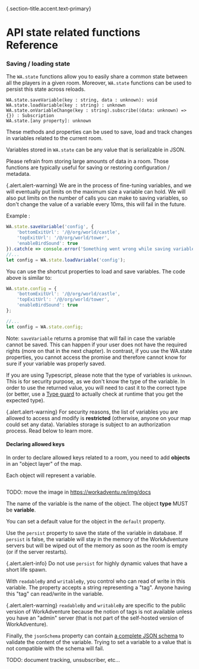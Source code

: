 {.section-title.accent.text-primary}
# API state related functions Reference

### Saving / loading state

The `WA.state` functions allow you to easily share a common state between all the players in a given room.
Moreover, `WA.state` functions can be used to persist this state across reloads.

```
WA.state.saveVariable(key : string, data : unknown): void
WA.state.loadVariable(key : string) : unknown
WA.state.onVariableChange(key : string).subscribe((data: unknown) => {}) : Subscription
WA.state.[any property]: unknown
```

These methods and properties can be used to save, load and track changes in variables related to the current room.

Variables stored in `WA.state` can be any value that is serializable in JSON.

Please refrain from storing large amounts of data in a room. Those functions are typically useful for saving or restoring
configuration / metadata.

{.alert.alert-warning}
We are in the process of fine-tuning variables, and we will eventually put limits on the maximum size a variable can hold. We will also put limits on the number of calls you can make to saving variables, so don't change the value of a variable every 10ms, this will fail in the future.


Example :
```javascript
WA.state.saveVariable('config', {
    'bottomExitUrl': '/@/org/world/castle',
    'topExitUrl': '/@/org/world/tower',
    'enableBirdSound': true
}).catch(e => console.error('Something went wrong while saving variable', e));
//...
let config = WA.state.loadVariable('config');
```

You can use the shortcut properties to load and save variables. The code above is similar to:

```javascript
WA.state.config = {
    'bottomExitUrl': '/@/org/world/castle',
    'topExitUrl': '/@/org/world/tower',
    'enableBirdSound': true
};

//...
let config = WA.state.config;
```

Note: `saveVariable` returns a promise that will fail in case the variable cannot be saved. This
can happen if your user does not have the required rights (more on that in the next chapter).
In contrast, if you use the WA.state properties, you cannot access the promise and therefore cannot
know for sure if your variable was properly saved.

If you are using Typescript, please note that the type of variables is `unknown`. This is
for security purpose, as we don't know the type of the variable. In order to use the returned value,
you will need to cast it to the correct type (or better, use a [Type guard](https://www.typescriptlang.org/docs/handbook/2/narrowing.html) to actually check at runtime
that you get the expected type).

{.alert.alert-warning}
For security reasons, the list of variables you are allowed to access and modify is **restricted** (otherwise, anyone on your map could set any data).
Variables storage is subject to an authorization process. Read below to learn more.

#### Declaring allowed keys

In order to declare allowed keys related to a room, you need to add **objects** in an "object layer" of the map.

Each object will represent a variable.

<div class="row">
    <div class="col">
        <img src="https://workadventu.re/img/docs/object_variable.png" class="figure-img img-fluid rounded" alt="" />
    </div>
</div>

TODO: move the image in https://workadventu.re/img/docs


The name of the variable is the name of the object.
The object **type** MUST be **variable**.

You can set a default value for the object in the `default` property.

Use the `persist` property to save the state of the variable in database. If `persist` is false, the variable will stay
in the memory of the WorkAdventure servers but will be wiped out of the memory as soon as the room is empty (or if the
server restarts).

{.alert.alert-info}
Do not use `persist` for highly dynamic values that have a short life spawn.

With `readableBy` and `writableBy`, you control who can read of write in this variable. The property accepts a string
representing a "tag". Anyone having this "tag" can read/write in the variable.

{.alert.alert-warning}
`readableBy` and `writableBy` are specific to the public version of WorkAdventure because the notion of tags
is not available unless you have an "admin" server (that is not part of the self-hosted version of WorkAdventure).

Finally, the `jsonSchema` property can contain [a complete JSON schema](https://json-schema.org/) to validate the content of the variable.
Trying to set a variable to a value that is not compatible with the schema will fail.




TODO: document tracking, unsubscriber, etc...

